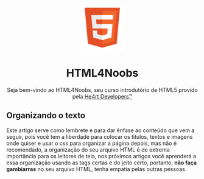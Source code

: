 <p align="center">
  <img src="/images//html.png" alt="HTML Logo" width="120px">
</p>
<h1 align="center">HTML4Noobs</h1>
<p align="center">Seja bem-vindo ao HTML4Noobs, seu curso introdutório de HTML5 provido pela <a href="https://heartdevs.com/" 
target="_blank">He4rt Developers&trade;</a></p>

<h2>Organizando o texto</h2>
<p>Este artigo serve como lembrete e para dar ênfase ao conteúdo que vem a seguir, pois você tem a liberdade para colocar 
os titulos, textos  e imagens onde quiser e usar o css para organizar a página depois, mas não é recomendado, a organização do seu arquivo 
HTML é de extrema importância para os leitores de tela, nos próximos artigos você aprenderá a essa organização usando as tags certas e do 
jeito certo, portanto, <b>não faça gambiarras</b> no seu arquivo HTML, tenha empatia pelas outras pessoas.</p>
